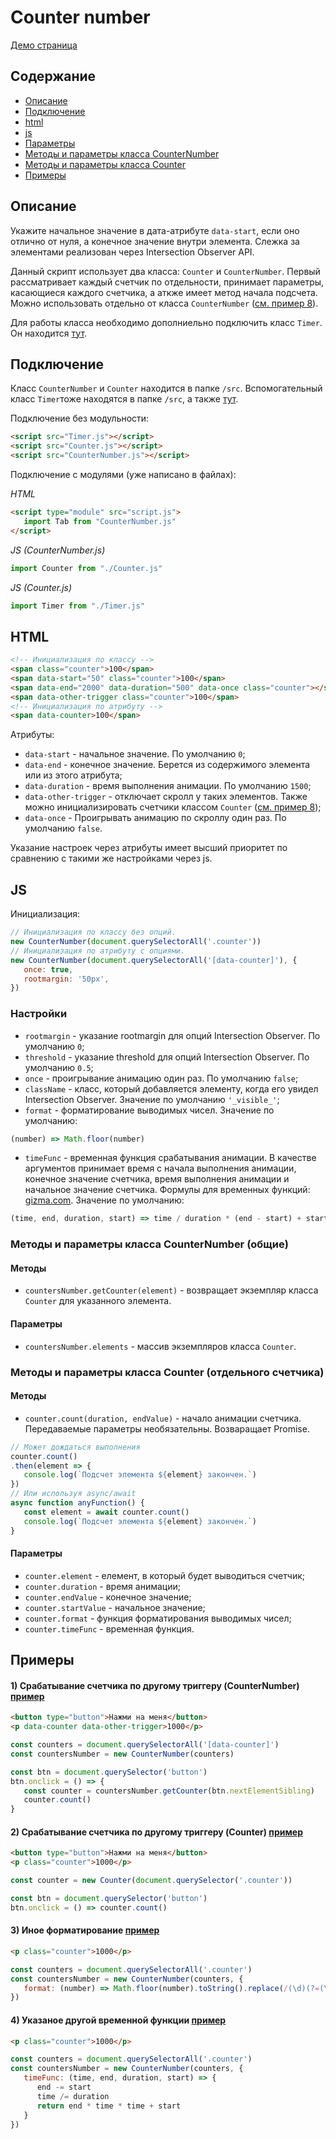 # Counter number

[Демо страница](https://sulky-cat.github.io/CounterNumber/demo/)

## Содержание
- [Описание](#описание)
- [Подключение](#подключение)
- [html](#html)
- [js](#js)
- [Параметры](#параметры)
- [Методы и параметры класса CounterNumber](#Методы-и-параметры-класса-CounterNumber-общие)
- [Методы и параметры класса Counter](#Методы-и-параметры-класса-Counter-отдельного-счетчика)
- [Примеры](#примеры)

## Описание
Укажите начальное значение в дата-атрибуте `data-start`, если оно отлично от нуля, а конечное значение внутри элемента. Слежка за элементами реализован через Intersection Observer API.

Данный скрипт использует два класса: `Counter` и `CounterNumber`. Первый рассматривает каждый счетчик по отдельности, принимает параметры, касающиеся каждого счетчика, а аткже имеет метод начала подсчета. Можно использовать отдельно от класса `CounterNumber` ([см. пример 8](https://sulky-cat.github.io/CounterNumber/demo/#ex_8)).

Для работы класса необходимо дополниельно подключить класс `Timer`. Он находится [тут](https://github.com/sulky-cat/Helpers).

## Подключение
Класс `CounterNumber` и `Counter` находится в папке `/src`. Вспомогательный класс `Timer`тоже находятся в папке `/src`, а также [тут](https://github.com/sulky-cat/Helpers).

Подключение без модульности:
```html
<script src="Timer.js"></script>
<script src="Counter.js"></script>
<script src="CounterNumber.js"></script>
```
Подключение с модулями (уже написано в файлах):

*HTML*
```html
<script type="module" src="script.js">
   import Tab from "CounterNumber.js"
</script>
```
*JS (CounterNumber.js)*
```js
import Counter from "./Counter.js"
```
*JS (Counter.js)*
```js
import Timer from "./Timer.js"
```

## HTML
```html
<!-- Инициализация по классу -->
<span class="counter">100</span>
<span data-start="50" class="counter">100</span>
<span data-end="2000" data-duration="500" data-once class="counter"></span>
<span data-other-trigger class="counter">100</span>
<!-- Инициализация по атрибуту -->
<span data-counter>100</span>
``` 
Атрибуты: 
* `data-start` - начальное значение. По умолчанию `0`;
* `data-end` - конечное значение. Берется из содержимого элемента или из этого атрибута;
* `data-duration` - время выполнения анимации. По умолчанию `1500`;
* `data-other-trigger` - отключает скролл у таких элементов. Также можно инициализировать счетчики классом `Counter` ([см. пример 8](https://sulky-cat.github.io/CounterNumber/demo/#ex_8));
* `data-once` - Проигрывать анимацию по скроллу один раз. По умолчанию `false`.

Указание настроек через атрибуты имеет высший приоритет по сравнению с такими же настройками через js.

## JS
Инициализация:
```js
// Инициализация по классу без опций.
new CounterNumber(document.querySelectorAll('.counter'))
// Инициализация по атрибуту с опциями.
new CounterNumber(document.querySelectorAll('[data-counter]'), {
   once: true,
   rootmargin: '50px',
})
``` 

### Настройки
* `rootmargin` - указание rootmargin для опций Intersection Observer. По умолчанию `0`;
* `threshold` - указание threshold для опций Intersection Observer. По умолчанию `0.5`;
* `once` - проигрывание анимацию один раз. По умолчанию `false`;
* `className` - класс, который добавляется элементу, когда его увидел Intersection Observer. Значение по умолчанию `'_visible_'`;
* `format` - форматирование выводимых чисел. Значение по умолчанию: 
```js
(number) => Math.floor(number)
```
* `timeFunc` - временная функция срабатывания анимации. В качестве аргументов принимает время с начала выполнения анимации, конечное значение счетчика, время выполнения анимации и начальное значение счетчика. Формулы для временных функций: [gizma.com](https://gizma.com).  Значение по умолчанию: 
```js
(time, end, duration, start) => time / duration * (end - start) + start
```

### Методы и параметры класса CounterNumber (общие)

#### Методы
* `countersNumber.getCounter(element)` - возвращает экземпляр класса `Counter` для указанного элемента.
#### Параметры
* `countersNumber.elements` - массив экземпляров класса `Counter`.

### Методы и параметры класса Counter (отдельного счетчика)

#### Методы
* `counter.count(duration, endValue)` - начало анимации счетчика. Передаваемые параметры необязательны. Возваращает Promise.
```js
// Может дождаться выполнения
counter.count()
.then(element => {
   console.log(`Подсчет элемента ${element} закончен.`)
})
// Или используя async/await
async function anyFunction() {
   const element = await counter.count()
   console.log(`Подсчет элемента ${element} закончен.`)
}
```
#### Параметры
* `counter.element` - елемент, в который будет выводиться счетчик;
* `counter.duration` - время анимации;
* `counter.endValue` - конечное значение;
* `counter.startValue` - начальное значение;
* `counter.format` - функция форматирования выводимых чисел;
* `counter.timeFunc` - временная функция.

## Примеры
#### 1) Срабатывание счетчика по другому триггеру (CounterNumber) [пример](https://sulky-cat.github.io/CounterNumber/demo/#ex_7) 
```html
<button type="button">Нажми на меня</button>
<p data-counter data-other-trigger>1000</p>
```
```js
const counters = document.querySelectorAll('[data-counter]')
const countersNumber = new CounterNumber(counters)

const btn = document.querySelector('button')
btn.onclick = () => {
   const counter = countersNumber.getCounter(btn.nextElementSibling)
   counter.count()
}
```

#### 2) Срабатывание счетчика по другому триггеру (Counter) [пример](https://sulky-cat.github.io/CounterNumber/demo/#ex_8) 
```html
<button type="button">Нажми на меня</button>
<p class="counter">1000</p>
```
```js
const counter = new Counter(document.querySelector('.counter'))

const btn = document.querySelector('button')
btn.onclick = () => counter.count()
```

#### 3) Иное форматирование [пример](https://sulky-cat.github.io/CounterNumber/demo/#ex_4)
```html
<p class="counter">1000</p>
```
```js
const counters = document.querySelectorAll('.counter')
const countersNumber = new CounterNumber(counters, {
   format: (number) => Math.floor(number).toString().replace(/(\d)(?=(\d\d\d)+([^\d]|$))/g, "$1 "),
})
```

#### 4) Указаное другой временной функции [пример](https://sulky-cat.github.io/CounterNumber/demo/#ex_6)
```html
<p class="counter">1000</p>
```
```js
const counters = document.querySelectorAll('.counter')
const countersNumber = new CounterNumber(counters, {
   timeFunc: (time, end, duration, start) => {
      end -= start
      time /= duration
      return end * time * time + start
   }
})
```
